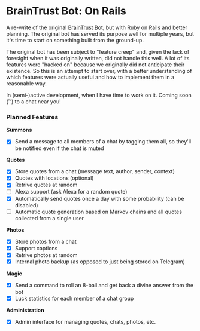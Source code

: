 # BrainTrust Bot: On Rails

A re-write of the original [BrainTrust Bot](https://github.com/terabyte128/braintrust-bot), but with Ruby on Rails and better planning. 
The original bot has served its purpose well for multiple years, but it's time to start on something built from the ground-up. 

The original bot has been subject to "feature creep" and, given the lack of foresight when it was originally written, did not handle this well. 
A lot of its features were "hacked on" because we originally did not anticipate their existence. So this is an attempt to start over, with a 
better understanding of which features were actually useful and how to implement them in a reasonable way.


In (semi-)active development, when I have time to work on it. Coming soon (™) to a chat near you!

### Planned Features

**Summons**

- [X] Send a message to all members of a chat by tagging them all, so they'll be notified even if the chat is muted

**Quotes**

- [X] Store quotes from a chat (message text, author, sender, context)
- [X] Quotes with locations (optional)
- [X] Retrive quotes at random
- [ ] Alexa support (ask Alexa for a random quote)
- [X] Automatically send quotes once a day with some probability (can be disabled)
- [ ] Automatic quote generation based on Markov chains and all quotes collected from a single user

**Photos**

- [X] Store photos from a chat
- [X] Support captions
- [X] Retrive photos at random
- [X] Internal photo backup (as opposed to just being stored on Telegram)

**Magic**

- [X] Send a command to roll an 8-ball and get back a divine answer from the bot
- [X] Luck statistics for each member of a chat group

**Administration**

- [X] Admin interface for managing quotes, chats, photos, etc.

